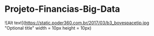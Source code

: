# Projeto-Financias-Big-Data
![Alt text](https://static.poder360.com.br/2017/03/b3_bovespacetip.jpg "Optional title" width = 10px height = 10px)
